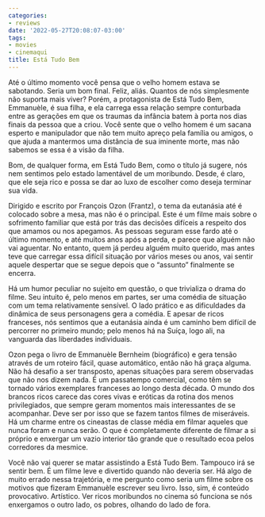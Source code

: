 ```yaml
---
categories:
- reviews
date: '2022-05-27T20:08:07-03:00'
tags:
- movies
- cinemaqui
title: Está Tudo Bem
---
```


Até o último momento você pensa que o velho homem estava se sabotando. Seria um bom final. Feliz, aliás. Quantos de nós simplesmente não suporta mais viver? Porém, a protagonista de Está Tudo Bem, Emmanuèle, é sua filha, e ela carrega essa relação sempre conturbada entre as gerações em que os traumas da infância batem à porta nos dias finais da pessoa que a criou. Você sente que o velho homem é um sacana esperto e manipulador que não tem muito apreço pela família ou amigos, o que ajuda a mantermos uma distância de sua iminente morte, mas não sabemos se essa é a visão da filha.

Bom, de qualquer forma, em Está Tudo Bem, como o título já sugere, nós nem sentimos pelo estado lamentável de um moribundo. Desde, é claro, que ele seja rico e possa se dar ao luxo de escolher como deseja terminar sua vida.

Dirigido e escrito por François Ozon (Frantz), o tema da eutanásia até é colocado sobre a mesa, mas não é o principal. Este é um filme mais sobre o sofrimento familiar que está por trás das decisões difíceis a respeito dos que amamos ou nos apegamos. As pessoas seguram esse fardo até o último momento, e até muitos anos após a perda, e parece que alguém não vai aguentar. No entanto, quem já perdeu alguém muito querido, mas antes teve que carregar essa difícil situação por vários meses ou anos, vai sentir aquele despertar que se segue depois que o “assunto” finalmente se encerra.

Há um humor peculiar no sujeito em questão, o que trivializa o drama do filme. Seu intuito é, pelo menos em partes, ser uma comédia de situação com um tema relativamente sensível. O lado prático e as dificuldades da dinâmica de seus personagens gera a comédia. E apesar de ricos franceses, nós sentimos que a eutanásia ainda é um caminho bem difícil de percorrer no primeiro mundo; pelo menos há na Suíça, logo ali, na vanguarda das liberdades individuais.

Ozon pega o livro de Emmanuèle Bernheim (biográfico) e gera tensão através de um roteiro fácil, quase automático, então não há graça alguma. Não há desafio a ser transposto, apenas situações para serem observadas que não nos dizem nada. É um passatempo comercial, como têm se tornado vários exemplares franceses ao longo desta década. O mundo dos brancos ricos carece das cores vivas e eróticas da rotina dos menos privilegiados, que sempre geram momentos mais interessantes de se acompanhar. Deve ser por isso que se fazem tantos filmes de miseráveis. Há um charme entre os cineastas de classe média em filmar aqueles que nunca foram e nunca serão. O que é completamente diferente de filmar a si próprio e enxergar um vazio interior tão grande que o resultado ecoa pelos corredores da mesmice.

Você não vai querer se matar assistindo a Está Tudo Bem. Tampouco irá se sentir bem. É um filme leve e divertido quando não deveria ser. Há algo de muito errado nessa trajetória, e me pergunto como seria um filme sobre os motivos que fizeram Emmanuèle escrever seu livro. Isso, sim, é conteúdo provocativo. Artístico. Ver ricos moribundos no cinema só funciona se nós enxergamos o outro lado, os pobres, olhando do lado de fora.
